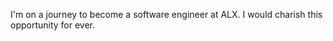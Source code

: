I'm on a journey to become a software engineer at ALX. I would charish this opportunity for ever.
 
